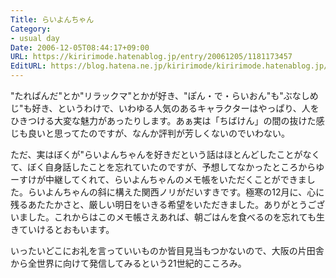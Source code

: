 ```yaml
---
Title: らいよんちゃん
Category:
- usual day
Date: 2006-12-05T08:44:17+09:00
URL: https://kiririmode.hatenablog.jp/entry/20061205/1181173457
EditURL: https://blog.hatena.ne.jp/kiririmode/kiririmode.hatenablog.jp/atom/entry/8454420450078217867
---
```


"たれぱんだ"とか"リラックマ"とかが好き、"ぽん・で・らいおん"も"ぶなしめじ"も好き、というわけで、いわゆる人気のあるキャラクターはやっぱり、人をひきつける大変な魅力があったりします。あぁ実は「ちばけん」の間の抜けた感じも良いと思ってたのですが、なんか評判が芳しくないのでいわない。


ただ、実はぼくが"らいよんちゃんを好きだという話はほとんどしたことがなくて、ぼく自身話したことを忘れていたのですが、予想してなかったところからゆーすけが中継してくれて、らいよんちゃんのメモ帳をいただくことができました。らいよんちゃんの斜に構えた関西ノリがだいすきです。極寒の12月に、心に残るあたたかさと、厳しい明日をいきる希望をいただきました。ありがとうございました。これからはこのメモ帳さえあれば、朝ごはんを食べるのを忘れても生きていけるとおもいます。


いったいどこにお礼を言っていいものか皆目見当もつかないので、大阪の片田舎から全世界に向けて発信してみるという21世紀的こころみ。 
